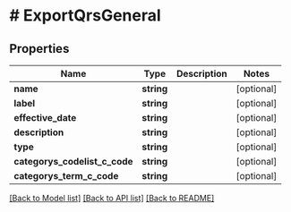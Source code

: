 # # ExportQrsGeneral

## Properties

Name | Type | Description | Notes
------------ | ------------- | ------------- | -------------
**name** | **string** |  | [optional]
**label** | **string** |  | [optional]
**effective_date** | **string** |  | [optional]
**description** | **string** |  | [optional]
**type** | **string** |  | [optional]
**categorys_codelist_c_code** | **string** |  | [optional]
**categorys_term_c_code** | **string** |  | [optional]

[[Back to Model list]](../../README.md#models) [[Back to API list]](../../README.md#endpoints) [[Back to README]](../../README.md)
